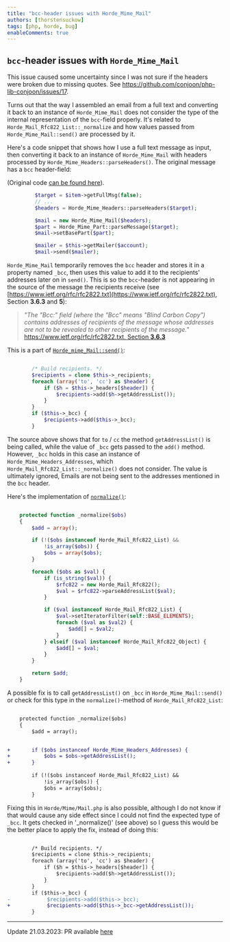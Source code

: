 ```yaml
---
title: "bcc-header issues with Horde_Mime_Mail"
authors: [thorstensuckow]
tags: [php, horde, bug]
enableComments: true
---
```


## `bcc`-header issues with `Horde_Mime_Mail`

This issue caused some uncertainty since I was not sure if the headers were broken due to missing quotes. 
See https://github.com/conjoon/php-lib-conjoon/issues/17.

Turns out that the way I assembled an email from a full text and converting it back to an instance of `Horde_Mime_Mail`
does not consider the type of the internal representation of the `bcc`-field properly. It's related to
`Horde_Mail_Rfc822_List::_normalize` and how values passed from `Horde_Mime_Mail::send()` are processed by it.

Here's a code snippet that shows how I use a full text message as input, then converting it back to an instance of `Horde_Mime_Mail`
with headers processed by `Horde_Mime_Headers::parseHeaders()`. 
The original message has a `bcc` header-field:

(Original code [can be found here](https://github.com/conjoon/php-lib-conjoon/blob/ec170f351c0ff8dbdc390c8712dc24c47745abf6/src/Horde/Mail/Client/Imap/HordeClient.php#L648)).

```php title="HordeClient.php"
         $target = $item->getFullMsg(false);
         // ... 
         $headers = Horde_Mime_Headers::parseHeaders($target);

         $mail = new Horde_Mime_Mail($headers);
         $part = Horde_Mime_Part::parseMessage($target);
         $mail->setBasePart($part);

         $mailer = $this->getMailer($account);
         $mail->send($mailer);   
```

`Horde_Mime_Mail` temporarily removes the `bcc` header and stores it in a property named `_bcc`, then uses this value to add 
it to the recipients' addresses later on in `send()`. This is so the `bcc`-header is not appearing in the source of the message 
the recipients receive (see [https://www.ietf.org/rfc/rfc2822.txt](https://www.ietf.org/rfc/rfc2822.txt), Section **3.6.3** and **5**):

> _"The "Bcc:" field (where the "Bcc" means "Blind Carbon Copy") contains
addresses of recipients of the message whose addresses are not to be
revealed to other recipients of the message."_ [https://www.ietf.org/rfc/rfc2822.txt, Section **3.6.3**](https://www.ietf.org/rfc/rfc2822.txt)

This is a part of [`Horde_mime_Mail::send()`](https://github.com/horde/Mime/blob/d9c11439bd82b7887b03271d595b998123b9fa0a/lib/Horde/Mime/Mail.php#L463):

```php title="Horde/Mime/Mail.php"

        /* Build recipients. */
        $recipients = clone $this->_recipients;
        foreach (array('to', 'cc') as $header) {
            if ($h = $this->_headers[$header]) {
                $recipients->add($h->getAddressList());
            }
        }
        if ($this->_bcc) {
            $recipients->add($this->_bcc);
        }
```

The source above shows that for `to` / `cc` the method `getAddressList()` is being called, while the value of `_bcc` gets 
passed to the `add()` method.  However, `_bcc` holds in this case an instance of `Horde_Mime_Headers_Addresses`, 
which `Horde_Mail_Rfc822_List::_normalize()` does not consider. The value is ultimately ignored, Emails are not being 
sent to the addresses mentioned in the `bcc` header.

Here's the implementation of [`normalize()`](https://github.com/horde/Mail/blob/5458e457a2b6c333a7aed8cd2d720e83aae2f381/lib/Horde/Mail/Rfc822/List.php#L302):

```php  title="Horde/Mail/Rfc822/List.php"

    protected function _normalize($obs)
    {
        $add = array();

        if (!($obs instanceof Horde_Mail_Rfc822_List) &&
            !is_array($obs)) {
            $obs = array($obs);
        }

        foreach ($obs as $val) {
            if (is_string($val)) {
                $rfc822 = new Horde_Mail_Rfc822();
                $val = $rfc822->parseAddressList($val);
            }

            if ($val instanceof Horde_Mail_Rfc822_List) {
                $val->setIteratorFilter(self::BASE_ELEMENTS);
                foreach ($val as $val2) {
                    $add[] = $val2;
                }
            } elseif ($val instanceof Horde_Mail_Rfc822_Object) {
                $add[] = $val;
            }
        }

        return $add;
    }

```

A possible fix is to call `getAddressList()` on `_bcc` in `Horde_Mime_Mail::send()` or check for this type in the 
`normalize()`-method of `Horde_Mail_Rfc822_List`:

```diff  title="Horde/Mail/Rfc822/List.php.diff"

    protected function _normalize($obs)
    {
        $add = array();


+       if ($obs instanceof Horde_Mime_Headers_Addresses) {
+           $obs = $obs->getAddressList();
+       }
     
        if (!($obs instanceof Horde_Mail_Rfc822_List) &&
            !is_array($obs)) {
            $obs = array($obs);
        }
```

Fixing this in `Horde/Mime/Mail.php` is also possible, although I do not know if that would cause any side effect since I 
could not find the expected type of `_bcc`. It gets checked in '_normalize()' (see above) so I guess this would be the
better place to apply the fix, instead of doing this:

```diff title="Horde/Mime/Mail.php.diff"

        /* Build recipients. */
        $recipients = clone $this->_recipients;
        foreach (array('to', 'cc') as $header) {
            if ($h = $this->_headers[$header]) {
                $recipients->add($h->getAddressList());
            }
        }
        if ($this->_bcc) {
-            $recipients->add($this->_bcc);
+            $recipients->add($this->_bcc->getAddressList()); 
        }
```

--------
Update 21.03.2023: PR available [here](https://github.com/maintaina-com/Mail/pull/3)